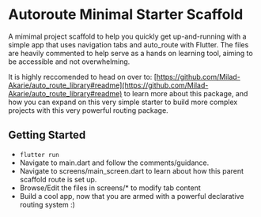 # Autoroute Minimal Starter Scaffold

A mimimal project scaffold to help you quickly get up-and-running with a simple app that uses navigation tabs
and auto_route with Flutter. The files are heavily commented to help serve as a hands on learning tool, aiming
to be accessible and not overwhelming.

It is highly reccomended to head on over to: [https://github.com/Milad-Akarie/auto_route_library#readme](https://github.com/Milad-Akarie/auto_route_library#readme) to learn more about this package, and how you can expand on
this very simple starter to build more complex projects with this very powerful routing package.

## Getting Started

- `flutter run`
- Navigate to main.dart and follow the comments/guidance.
- Navigate to screens/main_screen.dart to learn about how this parent scaffold route is set up.
- Browse/Edit the files in screens/\* to modify tab content
- Build a cool app, now that you are armed with a powerful declarative routing system :)
